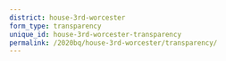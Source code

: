 ```yaml
---
district: house-3rd-worcester
form_type: transparency
unique_id: house-3rd-worcester-transparency
permalink: /2020bq/house-3rd-worcester/transparency/
---
```

